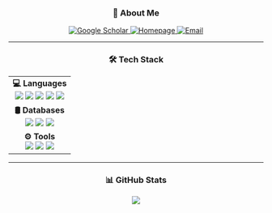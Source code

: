 <h3 align="center"> 🚀 About Me </h3>

<p align="center">
  <a href="https://scholar.google.com/citations?user=MyIS_8QAAAAJ&hl=zh-CN&oi=sra">
    <img alt="Google Scholar" src="https://img.shields.io/badge/Google&nbsp;Scholar-4285F4?style=for-the-badge&logo=google-scholar&logoColor=white">
  </a>
  <a href="https://ziyiwhat.github.io/">
    <img alt="Homepage" src="https://img.shields.io/badge/Homepage-181717?style=for-the-badge&logo=github">
  </a>
  <a href="mailto:ziyiwhat@gmail.com">
    <img alt="Email" src="https://img.shields.io/badge/Email-EA4335?style=for-the-badge&logo=gmail&logoColor=white">
  </a>
</p>

---

<h3 align="center"> 🛠 Tech Stack </h3>

<table align="center" border="0">
  <tr>
    <td align="center">
      <strong>💻 Languages</strong><br>
      <img src="https://img.shields.io/badge/Python-3776AB?style=for-the-badge&logo=python&logoColor=white">
      <img src="https://img.shields.io/badge/C++-00599C?style=for-the-badge&logo=c%2B%2B&logoColor=white">
      <img src="https://img.shields.io/badge/PHP-777BB4?style=for-the-badge&logo=php&logoColor=white">
      <img src="https://img.shields.io/badge/SQL-4479A1?style=for-the-badge&logo=mysql&logoColor=white">
      <img src="https://img.shields.io/badge/Rust-000000?style=for-the-badge&logo=rust&logoColor=white">
    </td>
  </tr>
  <tr>
    <td align="center">
      <strong>🛢 Databases</strong><br>
      <img src="https://img.shields.io/badge/MySQL-4479A1?style=for-the-badge&logo=mysql&logoColor=white">
      <img src="https://img.shields.io/badge/GaussDB-47A248?style=for-the-badge&logo=mongodb&logoColor=white">
      <img src="https://img.shields.io/badge/openGauss-0052CC?style=for-the-badge&logo=postgresql&logoColor=white">
    </td>
  </tr>
  <tr>
    <td align="center">
      <strong>⚙️ Tools</strong><br>
      <img src="https://img.shields.io/badge/Git-F05032?style=for-the-badge&logo=git&logoColor=white">
      <img src="https://img.shields.io/badge/VS%20Code-007ACC?style=for-the-badge&logo=visual-studio-code&logoColor=white">
      <img src="https://img.shields.io/badge/OpenPGP-008000?style=for-the-badge&logo=gnu-privacy-guard&logoColor=white">
    </td>
  </tr>
</table>

---

<h3 align="center"> 📊 GitHub Stats </h3>

<p align="center">
  <a href="https://github.com/ziyiwhat">
    <img src="https://github-readme-stats.vercel.app/api/top-langs/?username=ziyiwhat&layout=compact&theme=radical">
  </a>
</p>
